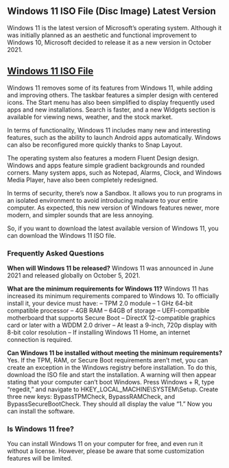 ## Windows 11 ISO File (Disc Image) Latest Version

Windows 11 is the latest version of Microsoft’s operating system. Although it was initially planned as an aesthetic and functional improvement to Windows 10, Microsoft decided to release it as a new version in October 2021.
## [Windows 11 ISO File](https://windowstan.info/windows-11/)

Windows 11 removes some of its features from Windows 11, while adding and improving others. The taskbar features a simpler design with centered icons. The Start menu has also been simplified to display frequently used apps and new installations. Search is faster, and a new Widgets section is available for viewing news, weather, and the stock market.

In terms of functionality, Windows 11 includes many new and interesting features, such as the ability to launch Android apps automatically. Windows can also be reconfigured more quickly thanks to Snap Layout.

The operating system also features a modern Fluent Design design. Windows and apps feature simple gradient backgrounds and rounded corners. Many system apps, such as Notepad, Alarms, Clock, and Windows Media Player, have also been completely redesigned.

In terms of security, there’s now a Sandbox. It allows you to run programs in an isolated environment to avoid introducing malware to your entire computer. As expected, this new version of Windows features newer, more modern, and simpler sounds that are less annoying.

So, if you want to download the latest available version of Windows 11, you can download the Windows 11 ISO file.


### Frequently Asked Questions
**When will Windows 11 be released?**
Windows 11 was announced in June 2021 and released globally on October 5, 2021.

**What are the minimum requirements for Windows 11?**
Windows 11 has increased its minimum requirements compared to Windows 10. To officially install it, your device must have: – TPM 2.0 module – 1 GHz 64-bit compatible processor – 4GB RAM – 64GB of storage – UEFI-compatible motherboard that supports Secure Boot – DirectX 12-compatible graphics card or later with a WDDM 2.0 driver – At least a 9-inch, 720p display with 8-bit color resolution – If installing Windows 11 Home, an internet connection is required.

**Can Windows 11 be installed without meeting the minimum requirements?**
Yes. If the TPM, RAM, or Secure Boot requirements aren’t met, you can create an exception in the Windows registry before installation. To do this, download the ISO file and start the installation. A warning will then appear stating that your computer can’t boot Windows. Press Windows + R, type “regedit,” and navigate to HKEY_LOCAL_MACHINE\SYSTEM\Setup. Create three new keys: BypassTPMCheck, BypassRAMCheck, and BypassSecureBootCheck. They should all display the value “1.” Now you can install the software.

### Is Windows 11 free?
You can install Windows 11 on your computer for free, and even run it without a license. However, please be aware that some customization features will be limited.

